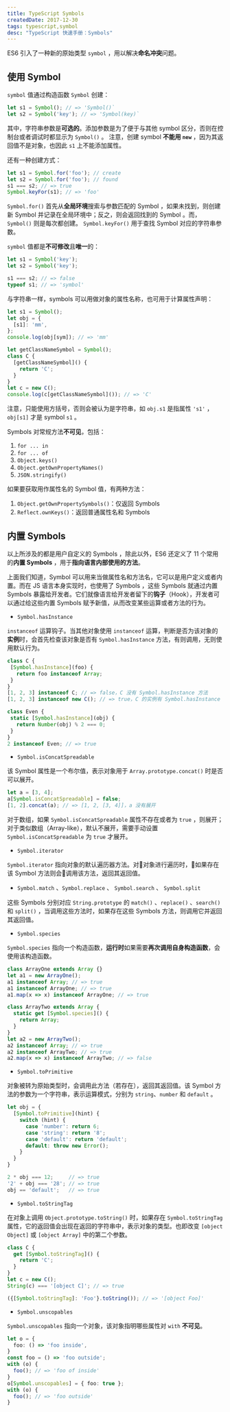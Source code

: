 ```yaml
---
title: TypeScript Symbols
createdDate: 2017-12-30
tags: typescript,symbol
desc: "TypeScript 快速手册：Symbols"
---
```


ES6 引入了一种新的原始类型 `symbol` ，用以解决**命名冲突**问题。

## 使用 Symbol

`symbol` 值通过构造函数 `Symbol` 创建：

```ts
let s1 = Symbol(); // => 'Symbol()`
let s2 = Symbol('key'); // => 'Symbol(key)`
```

其中，字符串参数是**可选的**。添加参数是为了便于与其他 symbol 区分，否则在控制台或者调试时都显示为 `Symbol()` 。
注意，创建 symbol **不能用 `new`** ，因为其返回值不是对象，也因此 `s1` 上不能添加属性。

还有一种创建方式：

```ts
let s1 = Symbol.for('foo'); // create
let s2 = Symbol.for('foo'); // found
s1 === s2; // => true
Symbol.keyFor(s1); // => 'foo'
```

`Symbol.for()` 首先从**全局环境**搜索与参数匹配的 Symbol ，如果未找到，则创建新 Symbol 并记录在全局环境中；反之，则会返回找到的 Symbol 。而，`Symbol()` 则是每次都创建。
`Symbol.keyFor()` 用于查找 Symbol 对应的字符串参数。

`symbol` 值都是**不可修改**且**唯一**的：

```ts
let s1 = Symbol('key');
let s2 = Symbol('key');

s1 === s2; // => false
typeof s1; // => 'symbol'
```

与字符串一样，symbols 可以用做对象的属性名称，也可用于计算属性声明：

```ts
let s1 = Symbol();
let obj = {
  [s1]: 'mm',
};
console.log(obj[sym]); // => 'mm'

let getClassNameSymbol = Symbol();
class C {
  [getClassNameSymbol]() {
    return 'C';
  }
}
let c = new C();
console.log(c[getClassNameSymbol]()); // => 'C'
```

注意，只能使用方括号，否则会被认为是字符串，如 `obj.s1` 是指属性 `'s1'` ， `obj[s1]` 才是 symbol `s1` 。

Symbols 对常规方法**不可见**，包括：

1. `for ... in`
2. `for ... of`
3. `Object.keys()`
4. `Object.getOwnPropertyNames()`
5. `JSON.stringify()`

如果要获取用作属性名的 Symbol 值，有两种方法：

1. `Object.getOwnPropertySymbols()`：仅返回 Symbols
2. `Reflect.ownKeys()`：返回普通属性名和 Symbols

## 内置 Symbols

以上所涉及的都是用户自定义的 Symbols ，除此以外，ES6 还定义了 11 个常用的**内置 Symbols** ，用于**指向语言内部使用的方法**。

上面我们知道，Symbol 可以用来当做属性名和方法名，它可以是用户定义或者内置。而在 JS 语言本身实现时，也使用了 Symbols ，这些 Symbols 就通过内置 Symbols 暴露给开发者。它们就像语言给开发者留下的**钩子**（Hook），开发者可以通过给这些内置 Symbols 赋予新值，从而改变某些运算或者方法的行为。

* `Symbol.hasInstance`

 `instanceof` 运算钩子。当其他对象使用 `instanceof` 运算，判断是否为该对象的**实例**时，会首先检查该对象是否有 `Symbol.hasInstance` 方法，有则调用，无则使用默认行为。

 ```ts
class C {
  [Symbol.hasInstance](foo) {
    return foo instanceof Array;
  }
}
[1, 2, 3] instanceof C; // => false，C 没有 Symbol.hasInstance 方法
[1, 2, 3] instanceof new C(); // => true，C 的实例有 Symbol.hasInstance 方法

class Even {
  static [Symbol.hasInstance](obj) {
    return Number(obj) % 2 === 0;
  }
}
2 instanceof Even; // => true
 ```

* `Symbol.isConcatSpreadable`

该 Symbol 属性是一个布尔值，表示对象用于 `Array.prototype.concat()` 时是否可以展开。

```ts
let a = [3, 4];
a[Symbol.isConcatSpreadable] = false;
[1, 2].concat(a); // => [1, 2, [3, 4]]，a 没有展开
```

对于数组，如果 `Symbol.isConcatSpreadable` 属性不存在或者为 `true` ，则展开；
对于类似数组（Array-like），默认不展开，需要手动设置 `Symbol.isConcatSpreadable` 为 `true` 才展开。

* `Symbol.iterator`

`Symbol.iterator` 指向对象的默认遍历器方法。对对象进行遍历时，如果存在该 Symbol 方法则会调用该方法，返回其返回值。

* `Symbol.match` 、`Symbol.replace` 、 `Symbol.search` 、 `Symbol.split`

这些 Symbols 分别对应 `String.prototype` 的 `match()` 、`replace()` 、`search()` 和 `split()` ，当调用这些方法时，如果存在这些 Symbols 方法，则调用它并返回其返回值。

* `Symbol.species`

`Symbol.species` 指向一个构造函数，**运行时**如果需要**再次调用自身构造函数**，会使用该构造函数。

```ts
class ArrayOne extends Array {}
let a1 = new ArrayOne();
a1 instanceof Array; // => true
a1 instanceof ArrayOne; // => true
a1.map(x => x) instanceof ArrayOne; // => true

class ArrayTwo extends Array {
  static get [Symbol.species]() {
    return Array;
  }
}
let a2 = new ArrayTwo();
a2 instanceof Array; // => true
a2 instanceof ArrayTwo; // => true
a2.map(x => x) instanceof ArrayTwo; // => false
```

* `Symbol.toPrimitive`

对象被转为原始类型时，会调用此方法（若存在），返回其返回值。该 Symbol 方法的参数为一个字符串，表示运算模式，分别为 `string`、`number` 和 `default` 。

```ts
let obj = {
  [Symbol.toPrimitive](hint) {
    switch (hint) {
      case 'number': return 6;
      case 'string': return '8';
      case 'default': return 'default';
      default: throw new Error();
    }
  }
}

2 * obj === 12;     // => true
'2' + obj === '28'; // => true
obj == 'default';   // => true
```

* `Symbol.toStringTag`

在对象上调用 `Object.prototype.toString()` 时，如果存在 `Symbol.toStringTag` 属性，它的返回值会出现在返回的字符串中，表示对象的类型。也即改变 `[object Object]` 或 `[object Array]` 中的第二个参数。

```ts
class C {
  get [Symbol.toStringTag]() {
    return 'C';
  }
}
let c = new C();
String(c) === '[object C]'; // => true

({[Symbol.toStringTag]: 'Foo'}.toString()); // => '[object Foo]'
```

* `Symbol.unscopables`

`Symbol.unscopables` 指向一个对象，该对象指明哪些属性对 `with` **不可见**。

```ts
let o = {
  foo: () => 'foo inside',
}
const foo = () => 'foo outside';
with (o) {
  foo(); // => 'foo of inside'
}
o[Symbol.unscopables] = { foo: true };
with (o) {
  foo(); // => 'foo outside'
}
```
